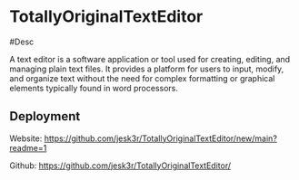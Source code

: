# TotallyOriginalTextEditor

#Desc

A text editor is a software application or tool used for creating, editing, and managing plain text files. 
It provides a platform for users to input, modify, and organize text without the need for complex formatting or graphical elements typically found in word processors.

## Deployment

Website: https://github.com/jesk3r/TotallyOriginalTextEditor/new/main?readme=1

Github: https://github.com/jesk3r/TotallyOriginalTextEditor/

